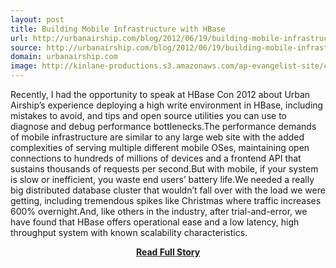 ```yaml
---
layout: post
title: Building Mobile Infrastructure with HBase
url: http://urbanairship.com/blog/2012/06/19/building-mobile-infrastructure-with-hbase/
source: http://urbanairship.com/blog/2012/06/19/building-mobile-infrastructure-with-hbase/
domain: urbanairship.com
image: http://kinlane-productions.s3.amazonaws.com/ap-evangelist-site/curated/screenshots/9352_api500_com.png
---
```


<p>Recently, I had the opportunity to speak at HBase Con 2012 about Urban Airship’s experience deploying a high write environment in HBase, including mistakes to avoid, and tips and open source utilities you can use to diagnose and debug performance bottlenecks.The performance demands of mobile infrastructure are similar to any large web site with the added complexities of serving multiple different mobile OSes, maintaining open connections to hundreds of millions of devices and a frontend API that sustains thousands of requests per second.But with mobile, if your system is slow or inefficient, you waste end users’ battery life.We needed a really big distributed database cluster that wouldn’t fall over with the load we were getting, including tremendous spikes like Christmas where traffic increases 600% overnight.And, like others in the industry, after trial-and-error, we have found that HBase offers operational ease and a low latency, high throughput system with known scalability characteristics.</p>
<center><p><a href="http://urbanairship.com/blog/2012/06/19/building-mobile-infrastructure-with-hbase/" style='padding:25px; font-sze:18px; font-weight: bold;'>Read Full Story</a></p></center>
